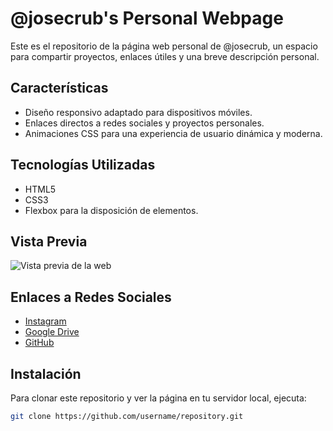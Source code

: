 # @josecrub's Personal Webpage

Este es el repositorio de la página web personal de @josecrub, un espacio para compartir proyectos, enlaces útiles y una breve descripción personal.

## Características

- Diseño responsivo adaptado para dispositivos móviles.
- Enlaces directos a redes sociales y proyectos personales.
- Animaciones CSS para una experiencia de usuario dinámica y moderna.

## Tecnologías Utilizadas

- HTML5
- CSS3
- Flexbox para la disposición de elementos.

## Vista Previa

![Vista previa de la web](Media/preview.png)

## Enlaces a Redes Sociales

- [Instagram](https://www.instagram.com/josecrub/)
- [Google Drive](https://drive.google.com/drive/u/0/folders/1nD7HDT8sZyuix58YG4BRQxWlZ0rHgh7b)
- [GitHub](https://github.com/MingosGit)

## Instalación

Para clonar este repositorio y ver la página en tu servidor local, ejecuta:

```bash
git clone https://github.com/username/repository.git
